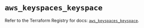 # `aws_keyspaces_keyspace`

Refer to the Terraform Registry for docs: [`aws_keyspaces_keyspace`](https://registry.terraform.io/providers/hashicorp/aws/6.13.0/docs/resources/keyspaces_keyspace).
